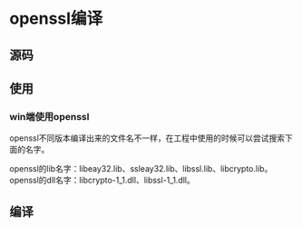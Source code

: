 # openssl编译

## 源码

## 使用
### win端使用openssl
openssl不同版本编译出来的文件名不一样，在工程中使用的时候可以尝试搜索下面的名字。

openssl的lib名字：libeay32.lib、ssleay32.lib、libssl.lib、libcrypto.lib。
openssl的dll名字：libcrypto-1_1.dll、libssl-1_1.dll。


## 编译
